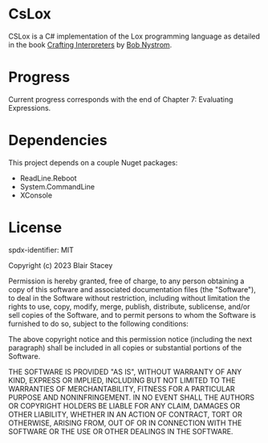 # CsLox

CSLox is a C# implementation of the Lox programming language as detailed in the book [Crafting Interpreters](https://craftinginterpreters.com) by [Bob Nystrom](https://journal.stuffwithstuff.com/).

# Progress

Current progress corresponds with the end of Chapter 7: Evaluating Expressions.

# Dependencies

This project depends on a couple Nuget packages:

- ReadLine.Reboot
- System.CommandLine
- XConsole

# License

spdx-identifier: MIT

Copyright (c) 2023 Blair Stacey

Permission is hereby granted, free of charge, to any person obtaining a copy of this software and associated documentation files (the "Software"), to deal in the Software without restriction, including without limitation the rights to use, copy, modify, merge, publish, distribute, sublicense, and/or sell copies of the Software, and to permit persons to whom the Software is furnished to do so, subject to the following conditions:

The above copyright notice and this permission notice (including the next paragraph) shall be included in all copies or substantial portions of the Software.

THE SOFTWARE IS PROVIDED "AS IS", WITHOUT WARRANTY OF ANY KIND, EXPRESS OR IMPLIED, INCLUDING BUT NOT LIMITED TO THE WARRANTIES OF MERCHANTABILITY, FITNESS FOR A PARTICULAR PURPOSE AND NONINFRINGEMENT. IN NO EVENT SHALL THE AUTHORS OR COPYRIGHT HOLDERS BE LIABLE FOR ANY CLAIM, DAMAGES OR OTHER LIABILITY, WHETHER IN AN ACTION OF CONTRACT, TORT OR OTHERWISE, ARISING FROM, OUT OF OR IN CONNECTION WITH THE SOFTWARE OR THE USE OR OTHER DEALINGS IN THE SOFTWARE.
